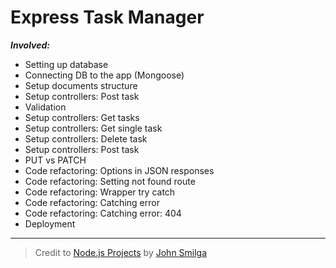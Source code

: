 # Express Task Manager

**_Involved:_**

- Setting up database
- Connecting DB to the app (Mongoose)
- Setup documents structure
- Setup controllers: Post task
- Validation
- Setup controllers: Get tasks
- Setup controllers: Get single task
- Setup controllers: Delete task
- Setup controllers: Post task
- PUT vs PATCH
- Code refactoring: Options in JSON responses
- Code refactoring: Setting not found route
- Code refactoring: Wrapper try catch
- Code refactoring: Catching error
- Code refactoring: Catching error: 404
- Deployment

---

> Credit to [Node.js Projects](https://youtu.be/rltfdjcXjmk?si=YT26EZ8Ny0S3j3SE&t=171) by [John Smilga](https://www.youtube.com/channel/UCMZFwxv5l-XtKi693qMJptA)
